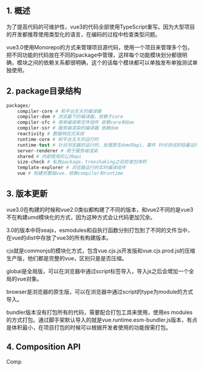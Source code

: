 ## 1. 概述

为了提高代码的可维护性，vue3的代码全部使用TypeScript重写。因为大型项目的开发都推荐使用类型化的语言，在编码的过程中检查类型问题。

vue3.0使用Monorepo的方式来管理项目源代码，使用一个项目来管理多个包，把不同功能的代码放在不同的package中管理，这样每个功能模块划分都很明确，模块之间的依赖关系都很明确，这个的话每个模块都可以单独发布单独测试单独使用。

## 2. package目录结构

```s
packages/
    compiler-core # 和平台无关的编译器
    compiler-dom # 浏览器下的编译器，依赖于core
    compiler-sfc # 用来编译单文件组件 依赖core和dom
    compiler-ssr # 服务端渲染的编译器 依赖dom
    reactivity # 数据响应式系统
    runtime-core # 和平台无关的运行时
    runtime-test # 针对浏览器的运行时，处理原生dom的api，事件 针对测试的轻量运行时，是一颗对象dom树，所以可以运行在所有js环境中
    server-renderer # 用于服务端渲染
    shared # 内部使用的公共api
    size-check # 私有package，treeshaking之后检查包体积
    template-explorer # 浏览器运行的实时编译组件
    vue # 构建完整版vue，依赖compiler和runtime
```

## 3. 版本更新

vue3.0在构建的时候和vue2.0类似都构建了不同的版本，和vue2不同的是vue3不在构建umd模块化的方式，因为这种方式会让代码更加冗余。

3.0的版本中将seajs，esmodules和自执行函数分别打包到了不同的文件当中，在vue的dist中存放了vue3的所有构建版本。

cjs就是commonjs的模块化方式，包含vue.cjs.js开发版和vue.cjs.prod.js的压缩生产版，他们都是完整的vue，区别只是是否压缩。

global是全局版，可以在浏览器中通过script标签导入，导入js之后会增加一个全局的vue对象。

browser是浏览器的原生版，可以在浏览器中通过script的type为module的方式导入。

bundler版本没有打包所有的代码，需要配合打包工具来使用，使用es modules的方式打包。通过脚手架默认导入的就是vue.runtime.esm-bundler.js版本，有点是体积最小，在项目打包的时候可以根据开发者使用的功能按需打包。

## 4. Composition API

Comp